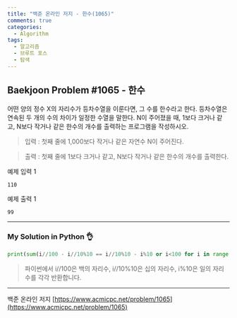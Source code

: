 ```yaml
---
title: "백준 온라인 저지 - 한수(1065)"
comments: true
categories:
  - Algorithm
tags:
  - 알고리즘
  - 브루트 포스
  - 탐색
---
```


## Baekjoon Problem #1065 - 한수

어떤 양의 정수 X의 자리수가 등차수열을 이룬다면, 그 수를 한수라고 한다. 등차수열은 연속된 두 개의 수의 차이가 일정한 수열을 말한다. N이 주어졌을 때, 1보다 크거나 같고, N보다 작거나 같은 한수의 개수를 출력하는 프로그램을 작성하시오. 

> 입력
> : 첫째 줄에 1,000보다 작거나 같은 자연수 N이 주어진다.

> 출력
> : 첫째 줄에 1보다 크거나 같고, N보다 작거나 같은 한수의 개수를 출력한다.

예제 입력 1
```
110
```

예제 출력 1
```
99
```

***
### My Solution in Python :ok_hand:

```python
print(sum(i//100 - i//10%10 == i//10%10 - i%10 or i<100 for i in range(1, int(input())+1)))
```

> 파이썬에서 i//100은 백의 자리수, i//10%10은 십의 자리수, i%10은 일의 자리수를 각각 반환합니다.

***
백준 온라인 저지 [https://www.acmicpc.net/problem/1065](https://www.acmicpc.net/problem/1065)
